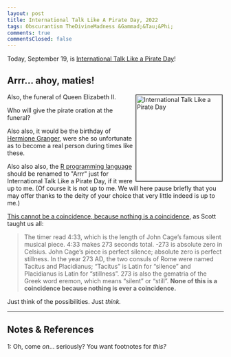 ```yaml
---
layout: post
title: International Talk Like A Pirate Day, 2022 
tags: Obscurantism TheDivineMadness &Gammad;&Tau;&Phi;
comments: true
commentsClosed: false
---
```


Today, September 19, is [International Talk Like a Pirate Day](https://en.wikipedia.org/wiki/International_Talk_Like_a_Pirate_Day)!  


## Arrr&hellip; ahoy, maties!  

<img src="{{ site.baseurl }}/images/Talk_Like_a_Pirate_Day.png" width="200" height="200" alt="International Talk Like a Pirate Day" title="International Talk Like a Pirate Day" style="float: right; margin: 3px 3px 3px 3px; border: 1px solid #000000;">
Also, the funeral of Queen Elizabeth II.  

Who will give the pirate oration at the funeral?  

Also also, it would be the birthday of
[Hermione Granger](https://en.wikipedia.org/wiki/Hermione_Granger),
were she so unfortunate as to become a real person during times like these.  

Also also also, the [R programming language](https://www.r-project.org/) should be renamed
to "Arrr" just for International Talk Like a Pirate Day, if it were up to me.  (Of course
it is not up to me.  We will here pause briefly that you may offer thanks to the deity of
your choice that very little indeed is up to me.)  

[This cannot be a coincidence, because nothing is a coincidence](https://unsongbook.com/),
as Scott taught us all:

> The timer read 4:33, which is the length of John Cage’s famous silent musical
> piece. 4:33 makes 273 seconds total. -273 is absolute zero in Celsius. John Cage’s piece
> is perfect silence; absolute zero is perfect stillness. In the year 273 AD, the two
> consuls of Rome were named Tacitus and Placidianus; “Tacitus” is Latin for “silence” and
> Placidianus is Latin for “stillness”. 273 is also the gematria of the Greek word eremon,
> which means “silent” or “still”. __None of this is a coincidence because nothing is ever a
> coincidence.__  

Just think of the possibilities.  Just _think._  

---

## Notes &amp; References  

<!--
<sup id="fn1a">[[1]](#fn1)</sup>

<a id="fn1">1</a>: ***, ["***"](***), *** [↩](#fn1a)  

<a href="{{ site.baseurl }}/images/***">
  <img src="{{ site.baseurl }}/images/***" width="400" height="***" alt="***" title="***" style="float: right; margin: 3px 3px 3px 3px; border: 1px solid #000000;">
</a>

<iframe width="400" height="224" src="***" allow="accelerometer; encrypted-media; gyroscope; picture-in-picture" allowfullscreen style="float: right; margin: 3px 3px 3px 3px; border: 1px solid #000000;"></iframe>
-->

<a id="fn1">1</a>: Oh, come _on_&hellip; seriously?  You want footnotes for _this?_  

